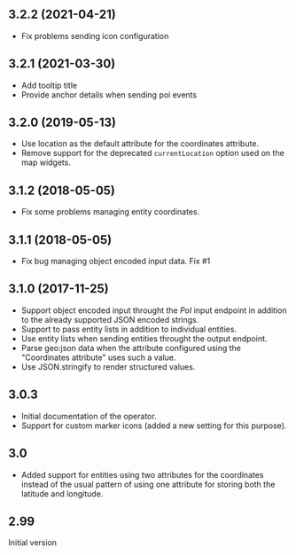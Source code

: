 ## 3.2.2 (2021-04-21)

- Fix problems sending icon configuration


## 3.2.1 (2021-03-30)

- Add tooltip title
- Provide anchor details when sending poi events


## 3.2.0 (2019-05-13)

- Use location as the default attribute for the coordinates attribute.
- Remove support for the deprecated `currentLocation` option used on the map
    widgets.


## 3.1.2 (2018-05-05)

- Fix some problems managing entity coordinates.


## 3.1.1 (2018-05-05)

- Fix bug managing object encoded input data. Fix #1


## 3.1.0 (2017-11-25)

* Support object encoded input throught the *PoI* input endpoint in addition
  to the already supported JSON encoded strings.
* Support to pass entity lists in addition to individual entities.
* Use entity lists when sending entities throught the output endpoint.
* Parse geo:json data when the attribute configured using the "Coordinates
  attribute" uses such a value.
* Use JSON.stringify to render structured values.


## 3.0.3

* Initial documentation of the operator.
* Support for custom marker icons (added a new setting for this purpose).


## 3.0

* Added support for entities using two attributes for the coordinates instead of the usual pattern of using one attribute for storing both the latitude and longitude.


## 2.99

Initial version

